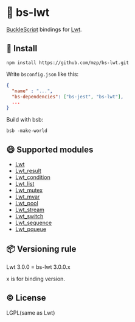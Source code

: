 # :twisted_rightwards_arrows: bs-lwt
[BuckleScript](https://github.com/bloomberg/bucklescript) bindings for [Lwt](https://github.com/ocsigen/lwt).

## :gift: Install

```
npm install https://github.com/mzp/bs-lwt.git
```

Write `bsconfig.json` like this:

```json
{
  "name" : "...",
  "bs-dependencies": ["bs-jest", "bs-lwt"],
  ...
}
```

Build with bsb:

```
bsb -make-world
```

## :smile: Supported modules

 * [Lwt](https://ocsigen.org/lwt/3.0.0/api/Lwt)
 * [Lwt_result](https://ocsigen.org/lwt/3.0.0/api/Lwt_result)
 * [Lwt_condition](https://ocsigen.org/lwt/3.0.0/api/Lwt_condition)
 * [Lwt_list](https://ocsigen.org/lwt/3.0.0/api/Lwt_list)
 * [Lwt_mutex](https://ocsigen.org/lwt/3.0.0/api/Lwt_mutex)
 * [Lwt_mvar](https://ocsigen.org/lwt/3.0.0/api/Lwt_mvar)
 * [Lwt_pool](https://ocsigen.org/lwt/3.0.0/api/Lwt_pool)
 * [Lwt_stream](https://ocsigen.org/lwt/3.0.0/api/Lwt_stream)
 * [Lwt_switch](https://ocsigen.org/lwt/3.0.0/api/Lwt_switch)
 * [Lwt_sequence](https://ocsigen.org/lwt/3.0.0/api/Lwt_sequence)
 * [Lwt_pqueue](https://ocsigen.org/lwt/3.0.0/api/Lwt_pqueue)

## :package: Versioning rule
Lwt 3.0.0 = bs-lwt 3.0.0.x

x is for binding version.

## :copyright: License
LGPL(same as Lwt)
